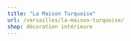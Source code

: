 ```yaml
---
title: "La Maison Turquoise"
url: /versailles/la-maison-turquoise/
shop: décoration intérieure
---
```

